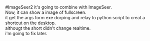 #ImageSeer2
it's going to combine with ImageSeer.\
Now, it can show a image of fullscreen.\
it get the args form exe dorping and relay to python script to creat a shortcut on the desktop.\
althougt the short didn't change realtime.\
i'm going to fix later.
